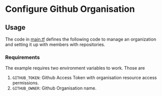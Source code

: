 # Configure Github Organisation

## Usage

The code in [main.tf](main.tf) defines the following code to manage an organization
and setting it up with members with repositories.

### Requirements

The example requires two environment variables to work. Those are

1. `GITHUB_TOKEN`: Github Access Token with organisation resource access permissions.
2. `GITHUB_OWNER`: Github Organisation name.
